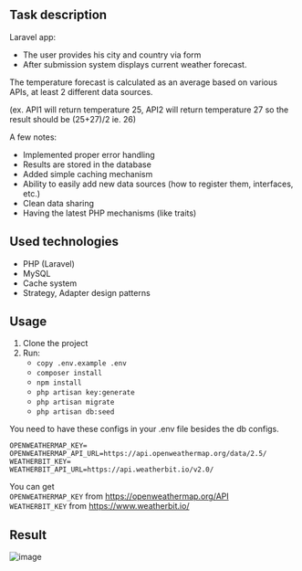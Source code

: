 ## Task description
Laravel app:
 - The user provides his city and country via form
 - After submission system displays current weather forecast.

The temperature forecast is calculated as an average based on various APIs, at least 2 different data sources.

(ex. API1 will return temperature 25, API2 will return temperature 27 so the result should be (25+27)/2 ie. 26)

A few notes:
- Implemented proper error handling
- Results are stored in the database
- Added simple caching mechanism
- Ability to easily add new data sources (how to register them, interfaces, etc.)
- Clean data sharing
- Having the latest PHP mechanisms (like traits)

## Used technologies

- PHP (Laravel)
- MySQL
- Cache system
- Strategy, Adapter design patterns

## Usage

1. Clone the project
2. Run:
    - `copy .env.example .env`
    - `composer install`
    - `npm install`
    - `php artisan key:generate`
    - `php artisan migrate`
    - `php artisan db:seed`

You need to have these configs in your .env file besides the db configs.  

`OPENWEATHERMAP_KEY=`  
`OPENWEATHERMAP_API_URL=https://api.openweathermap.org/data/2.5/`  
`WEATHERBIT_KEY=`  
`WEATHERBIT_API_URL=https://api.weatherbit.io/v2.0/`  

You can get   
`OPENWEATHERMAP_KEY` from https://openweathermap.org/API  
`WEATHERBIT_KEY` from https://www.weatherbit.io/  

## Result

![image](https://user-images.githubusercontent.com/45182546/169783061-c23f9d9d-c7f3-482e-b91c-747e76119213.png)
